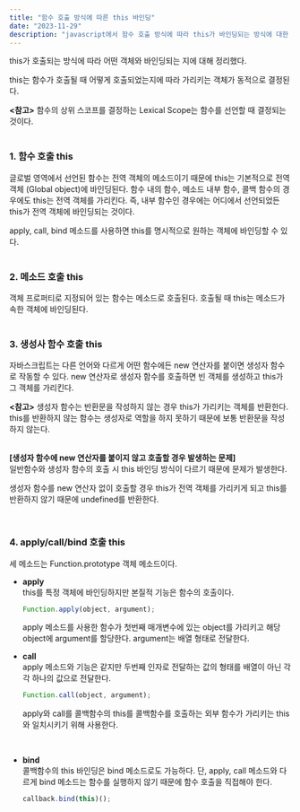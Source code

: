 ```yaml
---
title: "함수 호출 방식에 따른 this 바인딩"
date: "2023-11-29"
description: "javascript에서 함수 호출 방식에 따라 this가 바인딩되는 방식에 대한 학습 내용 정리"
---
```


this가 호출되는 방식에 따라 어떤 객체와 바인딩되는 지에 대해 정리했다.

this는 함수가 호출될 때 어떻게 호출되었는지에 따라 가리키는 객체가 동적으로 결정된다.

**<참고>** 함수의 상위 스코프를 결정하는 Lexical Scope는 함수를 선언할 때 결정되는 것이다.  
&nbsp;

### 1. 함수 호출 this

글로벌 영역에서 선언된 함수는 전역 객체의 메소드이기 때문에 this는 기본적으로 전역 객체 (Global object)에 바인딩된다. 함수 내의 함수, 메소드 내부 함수, 콜백 함수의 경우에도 this는 전역 객체를 가리킨다. 즉, 내부 함수인 경우에는 어디에서 선언되었든 this가 전역 객체에 바인딩되는 것이다.

apply, call, bind 메소드를 사용하면 this를 명시적으로 원하는 객체에 바인딩할 수 있다.  
&nbsp;

### 2. 메소드 호출 this

객체 프로퍼티로 지정되어 있는 함수는 메소드로 호출된다. 호출될 때 this는 메소드가 속한 객체에 바인딩된다.  
&nbsp;

### 3. 생성사 함수 호출 this

자바스크립트는 다른 언어와 다르게 어떤 함수에든 new 연산자를 붙이면 생성자 함수로 작동할 수 있다. new 연산자로 생성자 함수를 호출하면 빈 객체를 생성하고 this가 그 객체를 가리킨다.

**<참고>** 생성자 함수는 반환문을 작성하지 않는 경우 this가 가리키는 객체를 반환한다. this를 반환하지 않는 함수는 생성자로 역할을 하지 못하기 때문에 보통 반환문을 작성하지 않는다.  
&nbsp;

**[생성자 함수에 new 연산자를 붙이지 않고 호출할 경우 발생하는 문제]**  
 일반함수와 생성자 함수의 호출 시 this 바인딩 방식이 다르기 때문에 문제가 발생한다.

생성자 함수를 new 연산자 없이 호출할 경우 this가 전역 객체를 가리키게 되고 this를 반환하지 않기 때문에 undefined를 반환한다.

&nbsp;

### 4. apply/call/bind 호출 this

세 메소드는 Function.prototype 객체 메소드이다.

- **apply**  
   this를 특정 객체에 바인딩하지만 본질적 기능은 함수의 호출이다.

  ```js
  Function.apply(object, argument);
  ```

  apply 메소드를 사용한 함수가 첫번째 매개변수에 있는 object를 가리키고 해당 object에 argument를 할당한다. argument는 배열 형태로 전달한다.
  &nbsp;

- **call**  
  apply 메소드와 기능은 같지만 두번째 인자로 전달하는 값의 형태를 배열이 아닌 각각 하나의 값으로 전달한다.

  ```js
  Function.call(object, argument);
  ```

  apply와 call를 콜백함수의 this를 콜백함수를 호출하는 외부 함수가 가리키는 this와 일치시키기 위해 사용한다.

  &nbsp;

- **bind**  
  콜백함수의 this 바인딩은 bind 메소드로도 가능하다. 단, apply, call 메소드와 다르게 bind 메소드는 함수를 실행하지 않기 때문에 함수 호출을 직접해야 한다.

  ```js
  callback.bind(this)();
  ```

